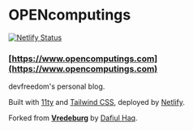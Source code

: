 # OPENcomputings

[![Netlify Status](https://api.netlify.com/api/v1/badges/4bb68009-822c-4251-b2d1-e6a675ec5c2e/deploy-status)](https://app.netlify.com/sites/devfreedom/deploys)

### [https://www.opencomputings.com](https://www.opencomputings.com)

devfreedom's personal blog.

Built with [11ty](https://www.11ty.dev/) and [Tailwind CSS](https://tailwindcss.com/), deployed by [Netlify](https://www.netlify.com/).

Forked from **[Vredeburg](https://github.com/dafiulh/vredeburg)** by [Dafiul Haq](https://github.com/dafiulh).
